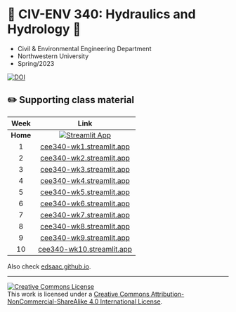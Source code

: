# 🌊 CIV-ENV 340: Hydraulics and Hydrology 🌊
- Civil & Environmental Engineering Department
- Northwestern University 
- Spring/2023

[![DOI](https://zenodo.org/badge/526700230.svg)](https://zenodo.org/badge/latestdoi/526700230)

## ✏️ Supporting class material 

|Week|Link|
|:---:|:----:|
| **Home** | [![Streamlit App](https://static.streamlit.io/badges/streamlit_badge_black_white.svg)](https://edsaac.streamlit.app/?page=classes) |
| 1 | [cee340-wk1.streamlit.app](https://cee340-wk1.streamlit.app/) |
| 2 | [cee340-wk2.streamlit.app](https://cee340-wk2.streamlit.app/)|
| 3 | [cee340-wk3.streamlit.app](https://cee340-wk3.streamlit.app/)|
| 4 | [cee340-wk4.streamlit.app](https://cee340-wk4.streamlit.app/)|
| 5 | [cee340-wk5.streamlit.app](https://cee340-wk5.streamlit.app/)|
| 6 | [cee340-wk6.streamlit.app](https://cee340-wk6.streamlit.app/)|
| 7 | [cee340-wk7.streamlit.app](https://cee340-wk7.streamlit.app/)|
| 8 | [cee340-wk8.streamlit.app](https://cee340-wk8.streamlit.app/)|
| 9 | [cee340-wk9.streamlit.app](https://cee340-wk9.streamlit.app/)|
| 10 | [cee340-wk10.streamlit.app](https://cee340-wk10.streamlit.app/)|

Also check [edsaac.github.io](https://edsaac.github.io).

***********

<a rel="license" href="http://creativecommons.org/licenses/by-nc-sa/4.0/"><img alt="Creative Commons License" style="border-width:0" src="https://i.creativecommons.org/l/by-nc-sa/4.0/80x15.png" /></a><br />This work is licensed under a <a rel="license" href="http://creativecommons.org/licenses/by-nc-sa/4.0/">Creative Commons Attribution-NonCommercial-ShareAlike 4.0 International License</a>.
